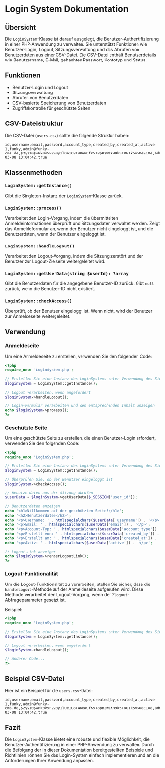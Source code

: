 # Login System Dokumentation 

## Übersicht
Die `LoginSystem`-Klasse ist darauf ausgelegt, die Benutzer-Authentifizierung in einer PHP-Anwendung zu verwalten. Sie unterstützt Funktionen wie Benutzer-Login, Logout, Sitzungsverwaltung und das Abrufen von Benutzerdaten aus einer CSV-Datei. Die CSV-Datei enthält Benutzerdetails wie Benutzername, E-Mail, gehashtes Passwort, Kontotyp und Status.

## Funktionen
- Benutzer-Login und Logout
- Sitzungsverwaltung
- Abrufen von Benutzerdaten
- CSV-basierte Speicherung von Benutzerdaten
- Zugriffskontrolle für geschützte Seiten

## CSV-Dateistruktur
Die CSV-Datei (`users.csv`) sollte die folgende Struktur haben:

```csv
id,username,email,password,account_type,created_by,created_at,active
1,funky,admin@funky-cms.de,$2y$10$wHk0v5F2Z0y1lOe1C8T4KeWCfK5T8pB2WaXH9k5T8G1k5v5OeE1Oe,admin,system,2025-03-08 13:00:42,true
```

## Klassenmethoden

### `LoginSystem::getInstance()`
Gibt die Singleton-Instanz der `LoginSystem`-Klasse zurück.

### `LoginSystem::process()`
Verarbeitet den Login-Vorgang, indem die übermittelten Anmeldeinformationen überprüft und Sitzungsdaten verwaltet werden. Zeigt das Anmeldeformular an, wenn der Benutzer nicht eingeloggt ist, und die Benutzerdaten, wenn der Benutzer eingeloggt ist.

### `LoginSystem::handleLogout()`
Verarbeitet den Logout-Vorgang, indem die Sitzung zerstört und der Benutzer zur Logout-Zielseite weitergeleitet wird.

### `LoginSystem::getUserData(string $userId): ?array`
Gibt die Benutzerdaten für die angegebene Benutzer-ID zurück. Gibt `null` zurück, wenn die Benutzer-ID nicht existiert.

### `LoginSystem::checkAccess()`
Überprüft, ob der Benutzer eingeloggt ist. Wenn nicht, wird der Benutzer zur Anmeldeseite weitergeleitet.

## Verwendung

### Anmeldeseite
Um eine Anmeldeseite zu erstellen, verwenden Sie den folgenden Code:

```php name=login.php
<?php
require_once 'LoginSystem.php';

// Erstellen Sie eine Instanz des LoginSystems unter Verwendung des Singleton-Musters
$loginSystem = LoginSystem::getInstance();

// Logout verarbeiten, wenn angefordert
$loginSystem->handleLogout();

// Login-Formular verarbeiten und den entsprechenden Inhalt anzeigen
echo $loginSystem->process();
?>
```

### Geschützte Seite
Um eine geschützte Seite zu erstellen, die einen Benutzer-Login erfordert, verwenden Sie den folgenden Code:

```php name=protected_page.php
<?php
require_once 'LoginSystem.php';

// Erstellen Sie eine Instanz des LoginSystems unter Verwendung des Singleton-Musters
$loginSystem = LoginSystem::getInstance();

// Überprüfen Sie, ob der Benutzer eingeloggt ist
$loginSystem->checkAccess();

// Benutzerdaten aus der Sitzung abrufen
$userData = $loginSystem->getUserData($_SESSION['user_id']);

// Benutzerdaten anzeigen
echo '<h1>Willkommen auf der geschützten Seite!</h1>';
echo '<h2>Benutzerdaten</h2>';
echo '<p>Username: ' . htmlspecialchars($userData['username']) . '</p>';
echo '<p>Email: ' . htmlspecialchars($userData['email']) . '</p>';
echo '<p>Account-Typ: ' . htmlspecialchars($userData['account_type']) . '</p>';
echo '<p>Erstellt von: ' . htmlspecialchars($userData['created_by']) . '</p>';
echo '<p>Erstellt am: ' . htmlspecialchars($userData['created_at']) . '</p>';
echo '<p>Aktiv: ' . htmlspecialchars($userData['active']) . '</p>';

// Logout-Link anzeigen
echo $loginSystem->renderLogoutLink();
?>
```

### Logout-Funktionalität
Um die Logout-Funktionalität zu verarbeiten, stellen Sie sicher, dass die `handleLogout`-Methode auf der Anmeldeseite aufgerufen wird. Diese Methode verarbeitet den Logout-Vorgang, wenn der `?logout`-Abfrageparameter gesetzt ist.

Beispiel:

```php
<?php
require_once 'LoginSystem.php';

// Erstellen Sie eine Instanz des LoginSystems unter Verwendung des Singleton-Musters
$loginSystem = LoginSystem::getInstance();

// Logout verarbeiten, wenn angefordert
$loginSystem->handleLogout();

// Anderer Code...
?>
```

## Beispiel CSV-Datei
Hier ist ein Beispiel für die `users.csv`-Datei:

```csv
id,username,email,password,account_type,created_by,created_at,active
1,funky,admin@funky-cms.de,$2y$10$wHk0v5F2Z0y1lOe1C8T4KeWCfK5T8pB2WaXH9k5T8G1k5v5OeE1Oe,admin,system,2025-03-08 13:00:42,true
```

## Fazit
Die `LoginSystem`-Klasse bietet eine robuste und flexible Möglichkeit, die Benutzer-Authentifizierung in einer PHP-Anwendung zu verwalten. Durch die Befolgung der in dieser Dokumentation bereitgestellten Beispiele und Richtlinien können Sie das Login-System einfach implementieren und an die Anforderungen Ihrer Anwendung anpassen.